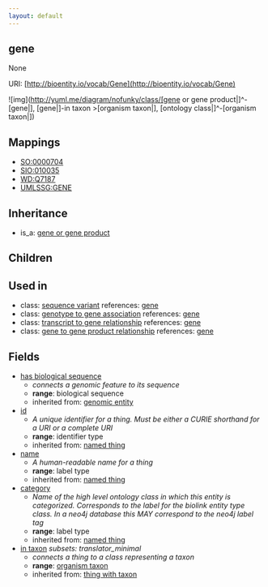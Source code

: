```yaml
---
layout: default
---
```


## gene


None

URI: [http://bioentity.io/vocab/Gene](http://bioentity.io/vocab/Gene)


![img](http://yuml.me/diagram/nofunky/class/[gene or gene product|]^-[gene|], [gene|]-in taxon >[organism taxon|], [ontology class|]^-[organism taxon|])
## Mappings

 * [SO:0000704](http://purl.obolibrary.org/obo/SO_0000704)
 * [SIO:010035](http://semanticscience.org/resource/SIO_010035)
 * [WD:Q7187](http://purl.obolibrary.org/obo/WD_Q7187)
 * [UMLSSG:GENE](http://purl.obolibrary.org/obo/UMLSSG_GENE)

## Inheritance

 *  is_a: [gene or gene product](GeneOrGeneProduct.html)

## Children


## Used in

 *  class: [sequence variant](SequenceVariant.html) references: [gene](Gene.html)
 *  class: [genotype to gene association](GenotypeToGeneAssociation.html) references: [gene](Gene.html)
 *  class: [transcript to gene relationship](TranscriptToGeneRelationship.html) references: [gene](Gene.html)
 *  class: [gene to gene product relationship](GeneToGeneProductRelationship.html) references: [gene](Gene.html)

## Fields

 * [has biological sequence](has_biological_sequence.html)
    * _connects a genomic feature to its sequence_
    * __range__: biological sequence
    * inherited from: [genomic entity](GenomicEntity.html)
 * [id](id.html)
    * _A unique identifier for a thing. Must be either a CURIE shorthand for a URI or a complete URI_
    * __range__: identifier type
    * inherited from: [named thing](NamedThing.html)
 * [name](name.html)
    * _A human-readable name for a thing_
    * __range__: label type
    * inherited from: [named thing](NamedThing.html)
 * [category](category.html)
    * _Name of the high level ontology class in which this entity is categorized. Corresponds to the label for the biolink entity type class. In a neo4j database this MAY correspond to the neo4j label tag_
    * __range__: label type
    * inherited from: [named thing](NamedThing.html)
 * [in taxon](in_taxon.html) *subsets: translator_minimal*
    * _connects a thing to a class representing a taxon_
    * __range__: [organism taxon](OrganismTaxon.html)
    * inherited from: [thing with taxon](ThingWithTaxon.html)
